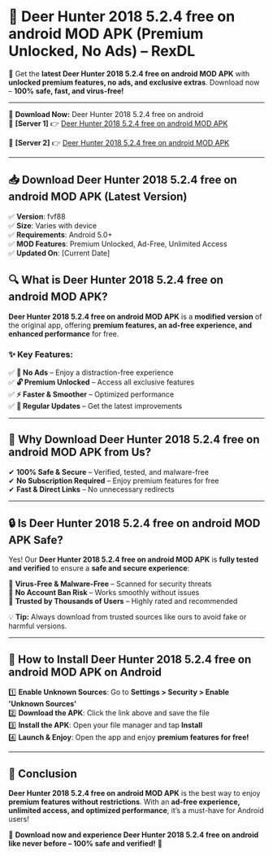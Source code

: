# 🚀 Deer Hunter 2018 5.2.4 free on android MOD APK (Premium Unlocked, No Ads) – RexDL 

🎯 Get the **latest Deer Hunter 2018 5.2.4 free on android MOD APK** with **unlocked premium features, no ads, and exclusive extras**. Download now – **100% safe, fast, and virus-free!**  

---

🔽 **Download Now:** Deer Hunter 2018 5.2.4 free on android  
🔹 **[Server 1]** 👉 [Deer Hunter 2018 5.2.4 free on android MOD APK](https://apkcomod.com?title=Deer_Hunter_2018_5.2.4_free_on_android)  

🔹 **[Server 2]** 👉 [Deer Hunter 2018 5.2.4 free on android MOD APK](https://apkcomod.com?title=Deer_Hunter_2018_5.2.4_free_on_android)  

---
## 📥 Download Deer Hunter 2018 5.2.4 free on android MOD APK (Latest Version)  

✅ **Version**: fvf88  
✅ **Size**: Varies with device  
✅ **Requirements**: Android 5.0+  
✅ **MOD Features**: Premium Unlocked, Ad-Free, Unlimited Access  
✅ **Updated On**: [Current Date]  

## 🔍 What is Deer Hunter 2018 5.2.4 free on android MOD APK?  

**Deer Hunter 2018 5.2.4 free on android MOD APK** is a **modified version** of the original app, offering **premium features, an ad-free experience, and enhanced performance** for free.  

### ✨ Key Features:  

✅ **🚫 No Ads** – Enjoy a distraction-free experience  
✅ **🔓 Premium Unlocked** – Access all exclusive features  
✅ **⚡ Faster & Smoother** – Optimized performance  
✅ **🔄 Regular Updates** – Get the latest improvements  

---

## 🌟 Why Download Deer Hunter 2018 5.2.4 free on android MOD APK from Us?  

✔ **100% Safe & Secure** – Verified, tested, and malware-free  
✔ **No Subscription Required** – Enjoy premium features for free  
✔ **Fast & Direct Links** – No unnecessary redirects  

---

## 🔒 Is Deer Hunter 2018 5.2.4 free on android MOD APK Safe?  

Yes! Our **Deer Hunter 2018 5.2.4 free on android MOD APK** is **fully tested and verified** to ensure a **safe and secure experience**:  

🔹 **Virus-Free & Malware-Free** – Scanned for security threats  
🔹 **No Account Ban Risk** – Works smoothly without issues  
🔹 **Trusted by Thousands of Users** – Highly rated and recommended  

💡 **Tip:** Always download from trusted sources like ours to avoid fake or harmful versions.  

---

## 📲 How to Install Deer Hunter 2018 5.2.4 free on android MOD APK on Android  

1️⃣ **Enable Unknown Sources**: Go to **Settings > Security > Enable 'Unknown Sources'**  
2️⃣ **Download the APK**: Click the link above and save the file  
3️⃣ **Install the APK**: Open your file manager and tap **Install**  
4️⃣ **Launch & Enjoy**: Open the app and enjoy **premium features for free!**  

---

## 🚀 Conclusion  

**Deer Hunter 2018 5.2.4 free on android MOD APK** is the best way to enjoy **premium features without restrictions**. With an **ad-free experience, unlimited access, and optimized performance**, it’s a must-have for Android users!  

🔻 **Download now and experience Deer Hunter 2018 5.2.4 free on android like never before – 100% safe and verified!** 🔻  
